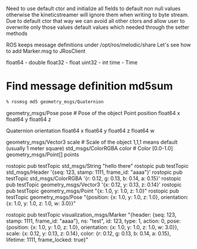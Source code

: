 Need to use default ctor and initialize all fields to default non null values otherwise the kineticstreamer will ignore them when writing to byte stream. Due to default ctor that way we can avoid all other ctors and allow user to overwrite only those values default values which needed through the setter methods

ROS keeps message definitions under /opt/ros/melodic/share
Let's see how to add Marker.msg to JRosClient

float64 - double
float32 - float
uint32 - int
time - Time

# Find message definition md5sum
```bash
% rosmsg md5 geometry_msgs/Quaternion
```


geometry_msgs/Pose pose                 # Pose of the object
Point position
float64 x
float64 y
float64 z

Quaternion orientation
float64 x
float64 y
float64 z
float64 w





geometry_msgs/Vector3 scale             # Scale of the object 1,1,1 means default (usually 1 meter square)
std_msgs/ColorRGBA color             # Color [0.0-1.0]
geometry_msgs/Point[] points


rostopic pub testTopic std_msgs/String "hello there"
rostopic pub testTopic std_msgs/Header '{seq: 123, stamp: 1111, frame_id: "aaaa"}'
rostopic pub testTopic std_msgs/ColorRGBA '{r: 0.12, g: 0.13, b: 0.14, a: 0.15}'
rostopic pub testTopic geometry_msgs/Vector3 '{x: 0.12, y: 0.13, z: 0.14}'
rostopic pub testTopic geometry_msgs/Point "{x: 1.0, y: 1.0, z: 1.0}"
rostopic pub testTopic geometry_msgs/Pose "{position: {x: 1.0, y: 1.0, z: 1.0}, orientation: {x: 1.0, y: 1.0, z: 1.0, w: 3.0}}"

rostopic pub testTopic visualization_msgs/Marker "{header: {seq: 123, stamp: 1111, frame_id: "aaaa"}, ns: "test", id: 123, type: 1, action: 0, pose: {position: {x: 1.0, y: 1.0, z: 1.0}, orientation: {x: 1.0, y: 1.0, z: 1.0, w: 3.0}}, scale: {x: 0.12, y: 0.13, z: 0.14}, color: {r: 0.12, g: 0.13, b: 0.14, a: 0.15}, lifetime: 1111, frame_locked: true}"